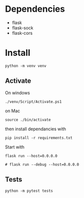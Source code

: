 # Dependencies

* flask
* flask-sock
* flask-cors


# Install

```
python -m venv venv
```

## Activate 

On windows

```
./venv/Script/Activate.ps1
```

on Mac

```
source ./bin/activate
```

then install dependancies with

```
pip install -r requirements.txt
```


Start with 
```
flask run --host=0.0.0.0

# flask run --debug --host=0.0.0.0
```

## Tests

```
python -m pytest tests
```